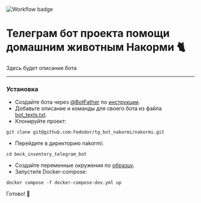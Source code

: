 ![Workflow badge](https://github.com/Fedodor/tg_bot_nakormi/nakormi/actions/workflows/main.yml/badge.svg)

# Телеграм бот проекта помощи домашним животным Накорми 🐈

Здесь будет описание бота
***
### Установка
- Создайте бота через [@BotFather](https://t.me/botfather) по [инструкции](https://core.telegram.org/bots/tutorial#obtain-your-bot-token).
- Добавьте описание и команды для своего бота из файла [bot_texts.txt](https://github.com/Fedodor/tg_bot_nakormi/nakormi/blob/main/bot_texts.txt).
- Клонируйте проект:
```
git clone git@github.com:Fedodor/tg_bot_nakormi/nakormi.git
``` 
- Перейдите в директорию nakormi:
```
cd beck_inventory_telegram_bot
``` 
- Cоздайте переменные окружения по [образцу](https://github.com/Fedodor/tg_bot_nakormi/nakormi/blob/main/.env.example).
- Запустите Docker-compose:
```
docker compose -f docker-compose-dev.yml up
``` 
Готово! 📝 